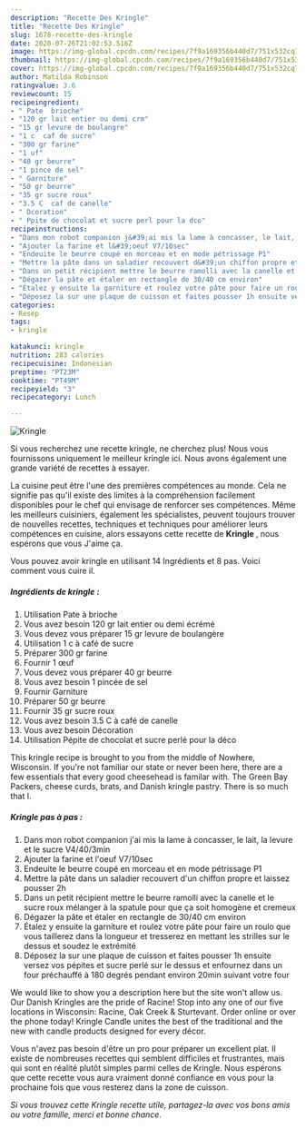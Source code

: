 ```yaml
---
description: "Recette Des Kringle"
title: "Recette Des Kringle"
slug: 1678-recette-des-kringle
date: 2020-07-26T21:02:53.516Z
image: https://img-global.cpcdn.com/recipes/7f9a169356b440d7/751x532cq70/kringle-photo-principale-de-la-recette.jpg
thumbnail: https://img-global.cpcdn.com/recipes/7f9a169356b440d7/751x532cq70/kringle-photo-principale-de-la-recette.jpg
cover: https://img-global.cpcdn.com/recipes/7f9a169356b440d7/751x532cq70/kringle-photo-principale-de-la-recette.jpg
author: Matilda Robinson
ratingvalue: 3.6
reviewcount: 15
recipeingredient:
- " Pate  brioche"
- "120 gr lait entier ou demi crm"
- "15 gr levure de boulangre"
- "1 c  caf de sucre"
- "300 gr farine"
- "1 uf"
- "40 gr beurre"
- "1 pince de sel"
- " Garniture"
- "50 gr beurre"
- "35 gr sucre roux"
- "3.5 C  caf de canelle"
- " Dcoration"
- " Ppite de chocolat et sucre perl pour la dco"
recipeinstructions:
- "Dans mon robot companion j&#39;ai mis la lame à concasser, le lait, la levure et le sucre V4/40/3min"
- "Ajouter la farine et l&#39;oeuf V7/10sec"
- "Endeuite le beurre coupé en morceau et en mode pétrissage P1"
- "Mettre la pâte dans un saladier recouvert d&#39;un chiffon propre et laissez pousser 2h"
- "Dans un petit récipient mettre le beurre ramolli avec la canelle et le sucre roux mélanger à la spatule pour que ça soit homogène et cremeux"
- "Dégazer la pâte et étaler en rectangle de 30/40 cm environ"
- "Étalez y ensuite la garniture et roulez votre pâte pour faire un roulo que vous taillerez dans la longueur et tresserez en mettant les strilles sur le dessus et soudez le extrémité"
- "Déposez la sur une plaque de cuisson et faites pousser 1h ensuite versez vos pépites et sucre perlé sur le dessus et enfournez dans un four préchauffé à 180 degrés pendant environ 20min suivant votre four"
categories:
- Resep
tags:
- kringle

katakunci: kringle 
nutrition: 283 calories
recipecuisine: Indonesian
preptime: "PT23M"
cooktime: "PT49M"
recipeyield: "3"
recipecategory: Lunch

---
```



![Kringle](https://img-global.cpcdn.com/recipes/7f9a169356b440d7/751x532cq70/kringle-photo-principale-de-la-recette.jpg)

Si vous recherchez une recette kringle, ne cherchez plus! Nous vous fournissons uniquement le meilleur kringle ici. Nous avons également une grande variété de recettes à essayer.

La cuisine peut être l'une des premières compétences au monde. Cela ne signifie pas qu'il existe des limites à la compréhension facilement disponibles pour le chef qui envisage de renforcer ses compétences. Même les meilleurs cuisiniers, également les spécialistes, peuvent toujours trouver de nouvelles recettes, techniques et techniques pour améliorer leurs compétences en cuisine, alors essayons cette recette de <strong> Kringle </strong>, nous espérons que vous J'aime ça.

<!--inarticleads1-->

Vous pouvez avoir kringle en utilisant 14 Ingrédients et 8 pas. Voici comment vous cuire il.

##### Ingrédients de kringle :

1. Utilisation  Pate à brioche
1. Vous avez besoin 120 gr lait entier ou demi écrémé
1. Vous devez vous préparer 15 gr levure de boulangère
1. Utilisation 1 c à café de sucre
1. Préparer 300 gr farine
1. Fournir 1 œuf
1. Vous devez vous préparer 40 gr beurre
1. Vous avez besoin 1 pincée de sel
1. Fournir  Garniture
1. Préparer 50 gr beurre
1. Fournir 35 gr sucre roux
1. Vous avez besoin 3.5 C à café de canelle
1. Vous avez besoin  Décoration
1. Utilisation  Pépite de chocolat et sucre perlé pour la déco


This kringle recipe is brought to you from the middle of Nowhere, Wisconsin. If you&#39;re not familiar our state or never been here, there are a few essentials that every good cheesehead is familar with. The Green Bay Packers, cheese curds, brats, and Danish kringle pastry. There is so much that I. 

<!--inarticleads2-->

##### Kringle pas à pas :

1. Dans mon robot companion j&#39;ai mis la lame à concasser, le lait, la levure et le sucre V4/40/3min
1. Ajouter la farine et l&#39;oeuf V7/10sec
1. Endeuite le beurre coupé en morceau et en mode pétrissage P1
1. Mettre la pâte dans un saladier recouvert d&#39;un chiffon propre et laissez pousser 2h
1. Dans un petit récipient mettre le beurre ramolli avec la canelle et le sucre roux mélanger à la spatule pour que ça soit homogène et cremeux
1. Dégazer la pâte et étaler en rectangle de 30/40 cm environ
1. Étalez y ensuite la garniture et roulez votre pâte pour faire un roulo que vous taillerez dans la longueur et tresserez en mettant les strilles sur le dessus et soudez le extrémité
1. Déposez la sur une plaque de cuisson et faites pousser 1h ensuite versez vos pépites et sucre perlé sur le dessus et enfournez dans un four préchauffé à 180 degrés pendant environ 20min suivant votre four


We would like to show you a description here but the site won&#39;t allow us. Our Danish Kringles are the pride of Racine! Stop into any one of our five locations in Wisconsin: Racine, Oak Creek &amp; Sturtevant. Order online or over the phone today! Kringle Candle unites the best of the traditional and the new with candle products designed for every décor. 

<!--inarticleads1-->

<p>
Vous n'avez pas besoin d'être un pro pour préparer un excellent plat. Il existe de nombreuses recettes qui semblent difficiles et frustrantes, mais qui sont en réalité plutôt simples parmi celles de Kringle. Nous espérons que cette recette vous aura vraiment donné confiance en vous pour la prochaine fois que vous resterez dans la zone de cuisson.
</p>

<p>
<i>Si vous trouvez cette Kringle recette utile, partagez-la avec vos bons amis ou votre famille, merci et bonne chance.</i>
</p>
